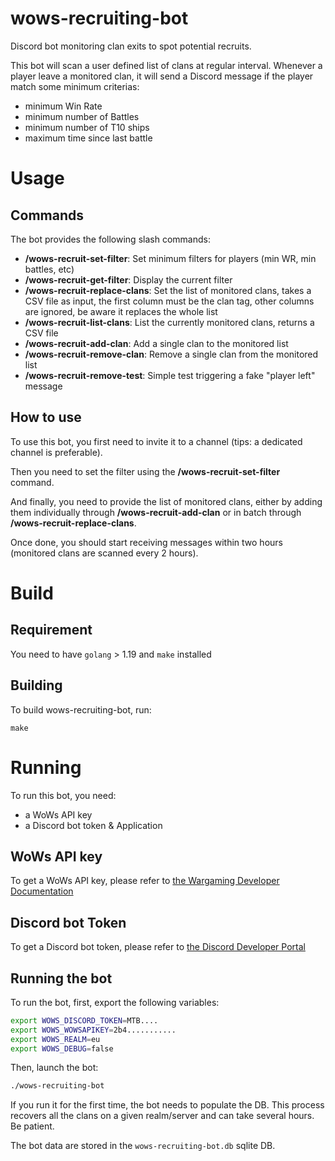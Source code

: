 # wows-recruiting-bot

Discord bot monitoring clan exits to spot potential recruits.

This bot will scan a user defined list of clans at regular interval. 
Whenever a player leave a monitored clan, it will send a Discord message if the player match some minimum criterias:
* minimum Win Rate
* minimum number of Battles
* minimum number of T10 ships
* maximum time since last battle

# Usage

## Commands

The bot provides the following slash commands:
* **/wows-recruit-set-filter**: Set minimum filters for players (min WR, min battles, etc)
* **/wows-recruit-get-filter**: Display the current filter
* **/wows-recruit-replace-clans**: Set the list of monitored clans, takes a CSV file as input, the first column must be the clan tag, other columns are ignored, be aware it replaces the whole list
* **/wows-recruit-list-clans**: List the currently monitored clans, returns a CSV file
* **/wows-recruit-add-clan**: Add a single clan to the monitored list
* **/wows-recruit-remove-clan**: Remove a single clan from the monitored list
* **/wows-recruit-remove-test**: Simple test triggering a fake "player left" message 

## How to use

To use this bot, you first need to invite it to a channel (tips: a dedicated channel is preferable).

Then you need to set the filter using the **/wows-recruit-set-filter** command.

And finally, you need to provide the list of monitored clans, either by adding them individually through **/wows-recruit-add-clan** or in batch through **/wows-recruit-replace-clans**.

Once done, you should start receiving messages within two hours (monitored clans are scanned every 2 hours). 

# Build

## Requirement

You need to have `golang` > 1.19 and `make` installed

## Building

To build wows-recruiting-bot, run:

```shell
make
```

# Running

To run this bot, you need:
* a WoWs API key
* a Discord bot token & Application

## WoWs API key

To get a WoWs API key, please refer to [the Wargaming Developer Documentation](https://developers.wargaming.net/documentation/guide/getting-started/)

## Discord bot Token

To get a Discord bot token, please refer to [the Discord Developer Portal](https://discord.com/developers/docs/getting-started)

## Running the bot

To run the bot, first, export the following variables:

```bash
export WOWS_DISCORD_TOKEN=MTB....
export WOWS_WOWSAPIKEY=2b4...........
export WOWS_REALM=eu
export WOWS_DEBUG=false
```
Then, launch the bot:

```bash
./wows-recruiting-bot
```

If you run it for the first time, the bot needs to populate the DB.
This process recovers all the clans on a given realm/server and can take several hours.
Be patient.

The bot data are stored in the `wows-recruiting-bot.db` sqlite DB.

